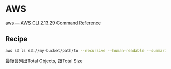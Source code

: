 # AWS

[aws — AWS CLI 2.13.29 Command Reference](https://awscli.amazonaws.com/v2/documentation/api/latest/reference/index.html)

## Recipe


```bash title="count object numbers and size"
aws s3 ls s3://my-bucket/path/to --recursive --human-readable --summarize
```

最後會列出Total Objects, 跟Total Size
